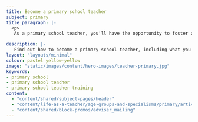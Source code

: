 ```yaml
---
title: Become a primary school teacher
subject: primary
title_paragraph: |-
  <p>
   As a primary school teacher, you'll have the opportunity to foster a love of learning in pupils from the very beginning. You'll create a supportive and vibrant classroom environment where pupils can experience the joy of learning.</p>

description: |-
   Find out how to become a primary school teacher, including what you'll teach and if it's the right career for you.
layout: "layouts/minimal"
colour: pastel yellow-yellow
image: "static/images/content/hero-images/teacher-primary.jpg"
keywords:
- primary school
- primary school teacher
- primary school teacher training
content:
  - "content/shared/subject-pages/header"
  - "content/life-as-a-teacher/age-groups-and-specialisms/primary/article"
  - "content/shared/block-promos/adviser_mailing"
---
```


